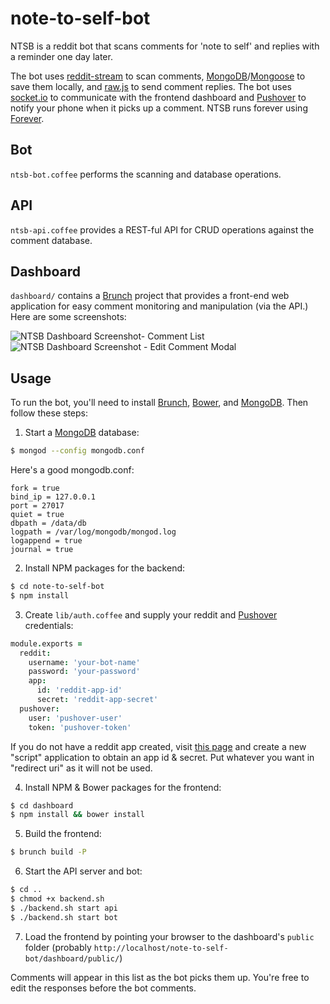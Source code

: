 # note-to-self-bot

NTSB is a reddit bot that scans comments for 'note to self' and replies with a reminder one day later.

The bot uses [reddit-stream](https://github.com/Anaphase/reddit-stream) to scan comments, [MongoDB](https://www.mongodb.org/)/[Mongoose](http://mongoosejs.com/) to save them locally, and [raw.js](https://bitbucket.org/Doctor_McKay/raw.js) to send comment replies. The bot uses [socket.io](http://socket.io/) to communicate with the frontend dashboard and [Pushover](https://pushover.net/) to notify your phone when it picks up a comment. NTSB runs forever using [Forever](https://github.com/nodejitsu/forever).

## Bot
`ntsb-bot.coffee` performs the scanning and database operations.

## API
`ntsb-api.coffee` provides a REST-ful API for CRUD operations against the comment database.

## Dashboard
`dashboard/` contains a [Brunch](http://brunch.io/) project that provides a front-end web application for easy comment monitoring and manipulation (via the API.) Here are some screenshots:

![NTSB Dashboard Screenshot- Comment List](http://i.imgur.com/lFTNLZB.png)
![NTSB Dashboard Screenshot - Edit Comment Modal](http://i.imgur.com/xTxE0Uh.png)

## Usage
To run the bot, you'll need to install [Brunch](http://brunch.io/), [Bower](http://bower.io/), and [MongoDB](https://www.mongodb.org/). Then follow these steps:

1. Start a [MongoDB](https://www.mongodb.org/) database:
  ```bash
  $ mongod --config mongodb.conf
  ```

  Here's a good mongodb.conf:

  ```
  fork = true
  bind_ip = 127.0.0.1
  port = 27017
  quiet = true
  dbpath = /data/db
  logpath = /var/log/mongodb/mongod.log
  logappend = true
  journal = true
  ```

2. Install NPM packages for the backend:
  ```bash
  $ cd note-to-self-bot
  $ npm install
  ```

3. Create `lib/auth.coffee` and supply your reddit and [Pushover](https://pushover.net/) credentials:
  ```coffee
  module.exports =
    reddit:
      username: 'your-bot-name'
      password: 'your-password'
      app:
        id: 'reddit-app-id'
        secret: 'reddit-app-secret'
    pushover:
      user: 'pushover-user'
      token: 'pushover-token'
  ```
  
  If you do not have a reddit app created, visit [this page](https://ssl.reddit.com/prefs/apps/) and create a new "script" application to obtain an app id & secret. Put whatever you want in "redirect uri" as it will not be used.


4. Install NPM & Bower packages for the frontend:
  ```bash
  $ cd dashboard
  $ npm install && bower install
  ```

5. Build the frontend:
  ```bash
  $ brunch build -P
  ```

6. Start the API server and bot:
  ```bash
  $ cd ..
  $ chmod +x backend.sh
  $ ./backend.sh start api
  $ ./backend.sh start bot
  ```

7. Load the frontend by pointing your browser to the dashboard's `public` folder (probably `http://localhost/note-to-self-bot/dashboard/public/`)
  
  Comments will appear in this list as the bot picks them up. You're free to edit the responses before the bot comments.
